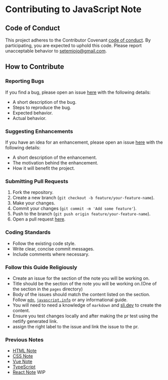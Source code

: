 # Contributing to JavaScript Note

## Code of Conduct

This project adheres to the Contributor Covenant [code of conduct](CODE_OF_CONDUCT.md). By participating, you are expected to uphold this code. Please report unacceptable behavior to [setemiojo@gmail.com](mailto:setemiojo@gmail.com).

## How to Contribute

### Reporting Bugs

If you find a bug, please open an issue [here](https://github.com/Oluwasetemi/javascript-note/issues) with the following details:

- A short description of the bug.
- Steps to reproduce the bug.
- Expected behavior.
- Actual behavior.

### Suggesting Enhancements

If you have an idea for an enhancement, please open an issue [here](https://github.com/Oluwasetemi/javascript-note/issues) with the following details:

- A short description of the enhancement.
- The motivation behind the enhancement.
- How it will benefit the project.

### Submitting Pull Requests

1. Fork the repository.
2. Create a new branch (`git checkout -b feature/your-feature-name`).
3. Make your changes.
4. Commit your changes (`git commit -m 'Add some feature'`).
5. Push to the branch (`git push origin feature/your-feature-name`).
6. Open a pull request [here](https://github.com/Oluwasetemi/javascript-note/pulls).

### Coding Standards

- Follow the existing code style.
- Write clear, concise commit messages.
- Include comments where necessary.

### Follow this Guide Religiously

- Create an issue for the section of the note you will be working on.
- Title should be the section of the note you will be working on.(One of the section in the `pages` directory)
- Body of the issues should match the content listed on the section. Follow [`mdn`](https://mdn.io), [`javascript.info`](https://javascript.info/) or any informational guide.
- You will need to need a knowledge of `markdown` and [sli.dev](https://sli.dev/) to create the content.
- Ensure you test changes locally and after making the pr test using the netlify generated link.
- assign the right label to the issue and link the issue to the pr.

### Previous Notes

- [HTML Note](https://karatu.oluwasetemi.dev/)
- [CSS Note](https://css.oluwasetemi.dev/)
- [Vue Note](https://vue-classnote.oluwasetemi.dev/1)
- [TypeScript](https://typescript.oluwasetemi.dev/)
- [React Note](https://react.oluwasetemi.dev/) WIP

